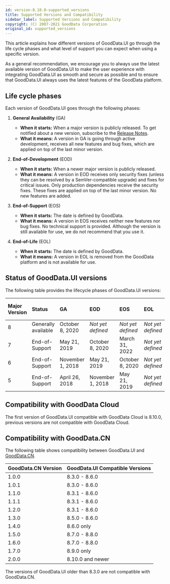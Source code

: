 ```yaml
---
id: version-8.10.0-supported_versions
title: Supported Versions and Compatibility
sidebar_label: Supported Versions and Compatibility
copyright: (C) 2007-2021 GoodData Corporation
original_id: supported_versions
---
```


This article explains how different versions of GoodData.UI go through the life cycle phases and what level of support you can expect when using a specific version.

As a general recommendation, we encourage you to always use the latest available version of GoodData.UI to make the user experience with integrating GoodData.UI as smooth and secure as possible and to ensure that GoodData.UI always uses the latest features of the GoodData platform.

## Life cycle phases

Each version of GoodData.UI goes through the following phases:

1. **General Availability** (GA)
    * **When it starts:** When a major version is publicly released. To get notified about a new version, subscribe to the [Release Notes](https://support.gooddata.com/hc/en-us/sections/203564877).
    * **What it means:** A version in GA is going through active development, receives all new features and bug fixes, which are applied on top of the last minor version.

2. **End-of-Development** (EOD)
    * **When it starts:** When a newer major version is publicly released.
    * **What it means:** A version in EOD receives only security fixes (unless they can be resolved by a SemVer-compatible upgrade) and fixes for critical issues. Only production dependencies receive the security fixes. These fixes are applied on top of the last minor version. No new features are added.

3. **End-of-Support** (EOS)
    * **When it starts:** The date is defined by GoodData.
    * **What it means:** A version in EOS receives neither new features nor bug fixes. No technical support is provided. Although the version is still available for use, we do not recommend that you use it.

4. **End-of-Life** (EOL)
    * **When it starts:** The date is defined by GoodData.
    * **What it means:** A version in EOL is removed from the GoodData platform and is not available for use.

## Status of GoodData.UI versions

The following table provides the lifecycle phases of GoodData.UI versions:

| Major Version | Status | GA | EOD | EOS | EOL | Last Minor Version |
| :--- | :--- | :--- | :--- | :--- | :--- | :--- |
| 8 | Generally available | October 8, 2020 | _Not yet defined_ | _Not yet defined_ | _Not yet defined_ | 8.9 |
| 7 | End-of-Support | May 21, 2019 | October 8, 2020 | March 31, 2022 | _Not yet defined_ | 7.9 |
| 6 | End-of-Support | November 1, 2018 | May 21, 2019 | October 8, 2020 | _Not yet defined_ | 6.3 |
| 5 | End-of-Support | April 26, 2018 | November 1, 2018 | May 21, 2019 | _Not yet defined_ | 5.3 |

## Compatibility with GoodData Cloud

The first version of GoodData.UI compatible with GoodData Cloud is 8.10.0, previous versions are not compatible with GoodData Cloud.

## Compatibility with GoodData.CN

The following table shows compatibility between GoodData.UI and [GoodData.CN](06_cloudnative__introduction.md).

| GoodData.CN Version | GoodData.UI Compatible Versions |
| :--- | :--- |
| 1.0.0 | 8.3.0 - 8.6.0 |
| 1.0.1 | 8.3.0 - 8.6.0 |
| 1.1.0 | 8.3.1 - 8.6.0 |
| 1.1.1 | 8.3.1 - 8.6.0 |
| 1.2.0 | 8.3.1 - 8.6.0 |
| 1.3.0 | 8.5.0 - 8.6.0 |
| 1.4.0 | 8.6.0 only |
| 1.5.0 | 8.7.0 - 8.8.0 |
| 1.6.0 | 8.7.0 - 8.8.0 |
| 1.7.0 | 8.9.0 only |
| 2.0.0 | 8.10.0 and newer |

The versions of GoodData.UI older than 8.3.0 are not compatible with GoodData.CN.
